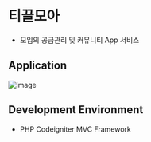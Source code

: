 # 티끌모아
- 모임의 공금관리 및 커뮤니티 App 서비스

## Application
![image](https://user-images.githubusercontent.com/21326503/74171214-884d3c80-4c71-11ea-8061-5173cd78174a.png)


## Development Environment
- PHP Codeigniter MVC Framework
